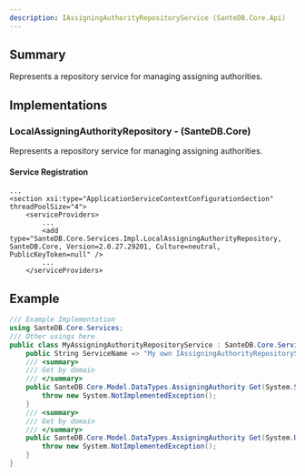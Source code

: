 ```yaml
---
description: IAssigningAuthorityRepositoryService (SanteDB.Core.Api)
---
```


## Summary
Represents a repository service for managing assigning authorities.

## Implementations


### LocalAssigningAuthorityRepository - (SanteDB.Core)
Represents a repository service for managing assigning authorities.

#### Service Registration
```markup
...
<section xsi:type="ApplicationServiceContextConfigurationSection" threadPoolSize="4">
	<serviceProviders>
		...
		<add type="SanteDB.Core.Services.Impl.LocalAssigningAuthorityRepository, SanteDB.Core, Version=2.0.27.29201, Culture=neutral, PublicKeyToken=null" />
		...
	</serviceProviders>
```
## Example
```csharp
/// Example Implementation
using SanteDB.Core.Services;
/// Other usings here
public class MyAssigningAuthorityRepositoryService : SanteDB.Core.Services.IAssigningAuthorityRepositoryService { 
	public String ServiceName => "My own IAssigningAuthorityRepositoryService service";
	/// <summary>
	/// Get by domain
	/// </summary>
	public SanteDB.Core.Model.DataTypes.AssigningAuthority Get(System.String domain){
		throw new System.NotImplementedException();
	}
	/// <summary>
	/// Get by domain
	/// </summary>
	public SanteDB.Core.Model.DataTypes.AssigningAuthority Get(System.Uri uri){
		throw new System.NotImplementedException();
	}
}
```
